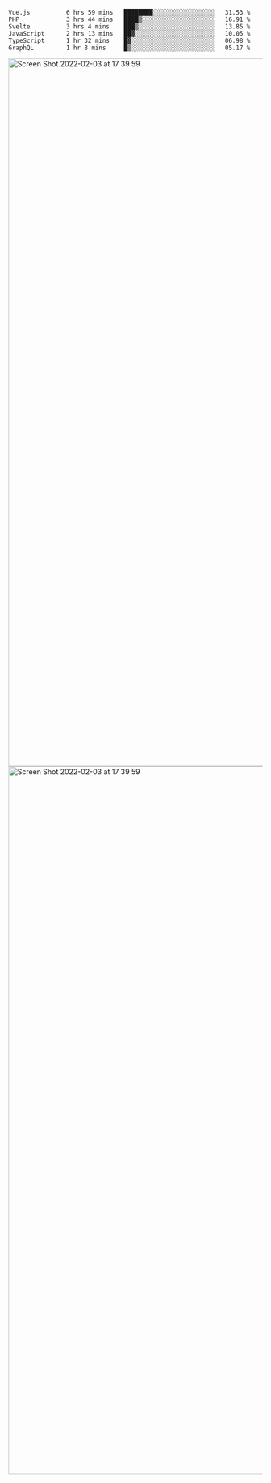 <!--START_SECTION:waka-->

```text
Vue.js          6 hrs 59 mins   ████████░░░░░░░░░░░░░░░░░   31.53 %
PHP             3 hrs 44 mins   ████▒░░░░░░░░░░░░░░░░░░░░   16.91 %
Svelte          3 hrs 4 mins    ███▒░░░░░░░░░░░░░░░░░░░░░   13.85 %
JavaScript      2 hrs 13 mins   ██▓░░░░░░░░░░░░░░░░░░░░░░   10.05 %
TypeScript      1 hr 32 mins    █▓░░░░░░░░░░░░░░░░░░░░░░░   06.98 %
GraphQL         1 hr 8 mins     █▒░░░░░░░░░░░░░░░░░░░░░░░   05.17 %
```

<!--END_SECTION:waka-->

<img width="1400" alt="Screen Shot 2022-02-03 at 17 39 59" src="https://user-images.githubusercontent.com/45716542/152387304-f2b60485-53a6-4f4b-a818-5cefb1b0c0ae.png">
<img width="1400" alt="Screen Shot 2022-02-03 at 17 39 59" src="https://user-images.githubusercontent.com/45716542/152387273-ea5cdf21-2a45-44da-8bef-00c1763b1d42.png">
